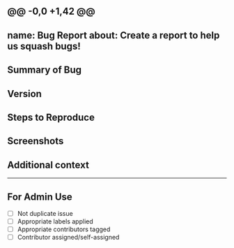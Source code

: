@@ -0,0 +1,42 @@
---
name: Bug Report 
about: Create a report to help us squash bugs!
---

<!-- < < < < < < < < < < < < < < < < < < < < < < < < < < < < < < < < < ☺ 
v                            ✰  Thanks for opening an issue! ✰    
v    Before smashing the submit button please review the template.
v    Please also ensure that this is not a duplicate issue :)  
☺ > > > > > > > > > > > > > > > > > > > > > > > > > > > > > > > > >  -->

<!--
IMPORTANT: Prior to opening a bug report, check if it affects one of the core modules on `SECURITY.md`.
 -->

## Summary of Bug

<!-- Concisely describe the issue -->

## Version

<!-- git commit hash or release version -->

## Steps to Reproduce

<!-- What commands in order should someone run to reproduce your problem? -->

## Screenshots

<!-- If applicable, add screenshots to help explain your problem. -->

## Additional context

<!-- Add any other context about the problem here. -->
____

## For Admin Use

- [ ] Not duplicate issue
- [ ] Appropriate labels applied
- [ ] Appropriate contributors tagged
- [ ] Contributor assigned/self-assigned
